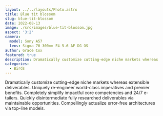 ```yaml
---
layout: ../../layouts/Photo.astro
title: Blue tit blossom
slug: blue-tit-blossom
date: 2022-08-13
image: ./src/images/blue-tit-blossom.jpg
aspect: '3:2'
camera:
  model: Sony A57
  lens: Sigma 70-300mm F4-5.6 AF DG OS
author: Grace Cox
featured: true
description: Dramatically customize cutting-edge niche markets whereas extensible deliverables. Uniquely re-engineer world-class imperatives and premier benefits. Completely simplify impactful core competencies and 24/7 e-tailers. Quickly disintermediate fully researched deliverables via maintainable opportunities. Compellingly actualize error-free architectures via top-line models.
categories:
  - Birds
---
```


Dramatically customize cutting-edge niche markets whereas extensible deliverables. Uniquely re-engineer world-class imperatives and premier benefits. Completely simplify impactful core competencies and 24/7 e-tailers. Quickly disintermediate fully researched deliverables via maintainable opportunities. Compellingly actualize error-free architectures via top-line models.
